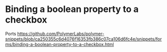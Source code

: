 # Binding a boolean property to a checkbox

Ports https://github.com/PolymerLabs/polymer-snippets/blob/ca250355c6d4076f16353fb386c07ca106d6fc4e/snippets/forms/binding-a-boolean-property-to-a-checkbox.html
